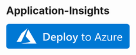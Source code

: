 # Application-Insights
<a href="https://portal.azure.com/#create/Microsoft.Template/uri/https%3A%2F%2Fraw.githubusercontent.com%2Fadnkai%2FApplication-Insights%2Fmain%2Fazuredeploy.json" rel="nofollow"><img src="https://raw.githubusercontent.com/Azure/azure-quickstart-templates/master/1-CONTRIBUTION-GUIDE/images/deploytoazure.svg?sanitize=true" style="max-width:100%;"></a>
